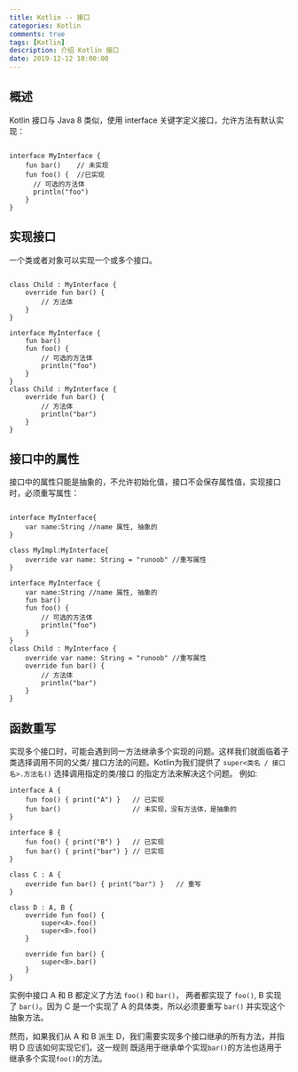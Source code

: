 ```yaml
---
title: Kotlin -- 接口
categories: Kotlin
comments: true
tags: [Kotlin]
description: 介绍 Kotlin 接口
date: 2019-12-12 10:00:00
---
```


## 概述

Kotlin 接口与 Java 8 类似，使用 interface 关键字定义接口，允许方法有默认实现：

```

interface MyInterface {
    fun bar()    // 未实现
    fun foo() {  //已实现
      // 可选的方法体
      println("foo")
    }
}
```

## 实现接口

一个类或者对象可以实现一个或多个接口。

```

class Child : MyInterface {
    override fun bar() {
        // 方法体
    }
}
```

```
interface MyInterface {
    fun bar()
    fun foo() {
        // 可选的方法体
        println("foo")
    }
}
class Child : MyInterface {
    override fun bar() {
        // 方法体
        println("bar")
    }
}
```

## 接口中的属性

接口中的属性只能是抽象的，不允许初始化值，接口不会保存属性值，实现接口时，必须重写属性：

```

interface MyInterface{
    var name:String //name 属性, 抽象的
}
 
class MyImpl:MyInterface{
    override var name: String = "runoob" //重写属性
}
```

```
interface MyInterface {
    var name:String //name 属性, 抽象的
    fun bar()
    fun foo() {
        // 可选的方法体
        println("foo")
    }
}
class Child : MyInterface {
    override var name: String = "runoob" //重写属性
    override fun bar() {
        // 方法体
        println("bar")
    }
}
```

## 函数重写

实现多个接口时，可能会遇到同一方法继承多个实现的问题。这样我们就面临着子类选择调用不同的父类/ 接口方法的问题。Kotlin为我们提供了 `super<类名 / 接口名>.方法名()` 选择调用指定的类/接口 的指定方法来解决这个问题。
例如:

```
interface A {
    fun foo() { print("A") }   // 已实现
    fun bar()                  // 未实现，没有方法体，是抽象的
}
 
interface B {
    fun foo() { print("B") }   // 已实现
    fun bar() { print("bar") } // 已实现
}
 
class C : A {
    override fun bar() { print("bar") }   // 重写
}
 
class D : A, B {
    override fun foo() {
        super<A>.foo()
        super<B>.foo()
    }
 
    override fun bar() {
        super<B>.bar()
    }
}
```

实例中接口 A 和 B 都定义了方法 `foo()` 和 `bar()`， 两者都实现了 `foo()`, B 实现了 `bar()`。因为 C 是一个实现了 A 的具体类，所以必须要重写 `bar()` 并实现这个抽象方法。

然而，如果我们从 A 和 B 派生 D，我们需要实现多个接口继承的所有方法，并指明 D 应该如何实现它们。这一规则 既适用于继承单个实现`bar()`的方法也适用于继承多个实现`foo()`的方法。
